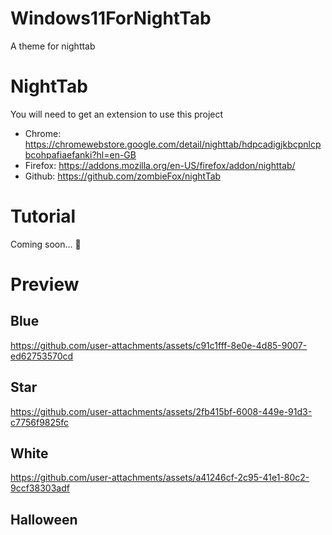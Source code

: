 # Windows11ForNightTab
A theme for nighttab

# NightTab
You will need to get an extension to use this project
- Chrome: https://chromewebstore.google.com/detail/nighttab/hdpcadigjkbcpnlcpbcohpafiaefanki?hl=en-GB
- Firefox: https://addons.mozilla.org/en-US/firefox/addon/nighttab/
- Github: https://github.com/zombieFox/nightTab

# Tutorial
Coming soon... 👀

# Preview
## Blue
https://github.com/user-attachments/assets/c91c1fff-8e0e-4d85-9007-ed62753570cd
## Star
https://github.com/user-attachments/assets/2fb415bf-6008-449e-91d3-c7756f9825fc
## White
https://github.com/user-attachments/assets/a41246cf-2c95-41e1-80c2-9ccf38303adf
## Halloween

